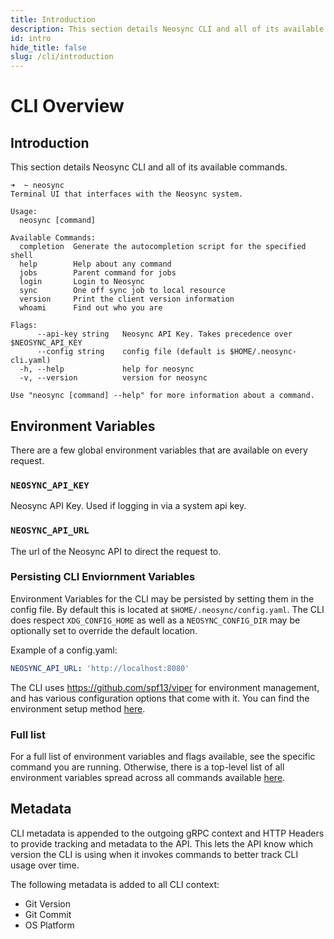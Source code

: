 ```yaml
---
title: Introduction
description: This section details Neosync CLI and all of its available commands.
id: intro
hide_title: false
slug: /cli/introduction
---
```


# CLI Overview

## Introduction

This section details Neosync CLI and all of its available commands.

```console
➜  ~ neosync
Terminal UI that interfaces with the Neosync system.

Usage:
  neosync [command]

Available Commands:
  completion  Generate the autocompletion script for the specified shell
  help        Help about any command
  jobs        Parent command for jobs
  login       Login to Neosync
  sync        One off sync job to local resource
  version     Print the client version information
  whoami      Find out who you are

Flags:
      --api-key string   Neosync API Key. Takes precedence over $NEOSYNC_API_KEY
      --config string    config file (default is $HOME/.neosync-cli.yaml)
  -h, --help             help for neosync
  -v, --version          version for neosync

Use "neosync [command] --help" for more information about a command.
```

## Environment Variables

There are a few global environment variables that are available on every request.

### `NEOSYNC_API_KEY`

Neosync API Key. Used if logging in via a system api key.

### `NEOSYNC_API_URL`

The url of the Neosync API to direct the request to.

### Persisting CLI Enviornment Variables

Environment Variables for the CLI may be persisted by setting them in the config file.
By default this is located at `$HOME/.neosync/config.yaml`.
The CLI does respect `XDG_CONFIG_HOME` as well as a `NEOSYNC_CONFIG_DIR` may be optionally set to override the default location.

Example of a config.yaml:

```yaml
NEOSYNC_API_URL: 'http://localhost:8080'
```

The CLI uses <https://github.com/spf13/viper> for environment management, and has various configuration options that come with it.
You can find the environment setup method [here](https://github.com/nucleuscloud/neosync/blob/main/cli/internal/cmds/neosync/neosync.go#L80).

### Full list

For a full list of environment variables and flags available, see the specific command you are running.
Otherwise, there is a top-level list of all environment variables spread across all commands available [here](../deploy/environment-variables.md#cli).

## Metadata

CLI metadata is appended to the outgoing gRPC context and HTTP Headers to provide tracking and metadata to the API.
This lets the API know which version the CLI is using when it invokes commands to better track CLI usage over time.

The following metadata is added to all CLI context:

- Git Version
- Git Commit
- OS Platform
